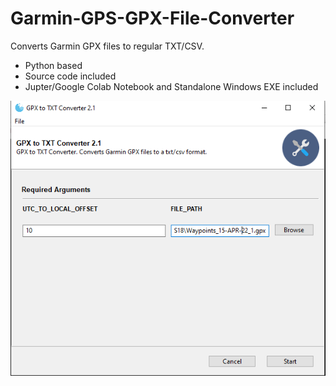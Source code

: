 # Garmin-GPS-GPX-File-Converter
Converts Garmin GPX files to regular TXT/CSV.
- Python based
- Source code included
- Jupter/Google Colab Notebook and Standalone Windows EXE included 

![gpx](_docs/s01.png)

